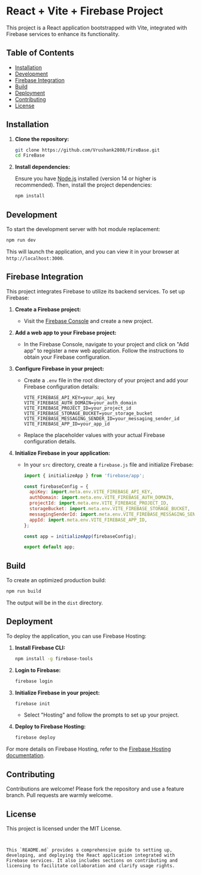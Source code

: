 # React + Vite + Firebase Project

This project is a React application bootstrapped with Vite, integrated with Firebase services to enhance its functionality.

## Table of Contents

- [Installation](#installation)
- [Development](#development)
- [Firebase Integration](#firebase-integration)
- [Build](#build)
- [Deployment](#deployment)
- [Contributing](#contributing)
- [License](#license)

## Installation

1. **Clone the repository:**

   ```bash
   git clone https://github.com/Vrushank2808/FireBase.git
   cd FireBase
   ```

2. **Install dependencies:**

   Ensure you have [Node.js](https://nodejs.org/) installed (version 14 or higher is recommended). Then, install the project dependencies:

   ```bash
   npm install
   ```

## Development

To start the development server with hot module replacement:

```bash
npm run dev
```

This will launch the application, and you can view it in your browser at `http://localhost:3000`.

## Firebase Integration

This project integrates Firebase to utilize its backend services. To set up Firebase:

1. **Create a Firebase project:**

   - Visit the [Firebase Console](https://console.firebase.google.com/) and create a new project.

2. **Add a web app to your Firebase project:**

   - In the Firebase Console, navigate to your project and click on "Add app" to register a new web application. Follow the instructions to obtain your Firebase configuration.

3. **Configure Firebase in your project:**

   - Create a `.env` file in the root directory of your project and add your Firebase configuration details:

     ```env
     VITE_FIREBASE_API_KEY=your_api_key
     VITE_FIREBASE_AUTH_DOMAIN=your_auth_domain
     VITE_FIREBASE_PROJECT_ID=your_project_id
     VITE_FIREBASE_STORAGE_BUCKET=your_storage_bucket
     VITE_FIREBASE_MESSAGING_SENDER_ID=your_messaging_sender_id
     VITE_FIREBASE_APP_ID=your_app_id
     ```

   - Replace the placeholder values with your actual Firebase configuration details.

4. **Initialize Firebase in your application:**

   - In your `src` directory, create a `firebase.js` file and initialize Firebase:

     ```javascript
     import { initializeApp } from 'firebase/app';

     const firebaseConfig = {
       apiKey: import.meta.env.VITE_FIREBASE_API_KEY,
       authDomain: import.meta.env.VITE_FIREBASE_AUTH_DOMAIN,
       projectId: import.meta.env.VITE_FIREBASE_PROJECT_ID,
       storageBucket: import.meta.env.VITE_FIREBASE_STORAGE_BUCKET,
       messagingSenderId: import.meta.env.VITE_FIREBASE_MESSAGING_SENDER_ID,
       appId: import.meta.env.VITE_FIREBASE_APP_ID,
     };

     const app = initializeApp(firebaseConfig);

     export default app;
     ```

## Build

To create an optimized production build:

```bash
npm run build
```

The output will be in the `dist` directory.

## Deployment

To deploy the application, you can use Firebase Hosting:

1. **Install Firebase CLI:**

   ```bash
   npm install -g firebase-tools
   ```

2. **Login to Firebase:**

   ```bash
   firebase login
   ```

3. **Initialize Firebase in your project:**

   ```bash
   firebase init
   ```

   - Select "Hosting" and follow the prompts to set up your project.

4. **Deploy to Firebase Hosting:**

   ```bash
   firebase deploy
   ```

For more details on Firebase Hosting, refer to the [Firebase Hosting documentation](https://firebase.google.com/docs/hosting).

## Contributing

Contributions are welcome! Please fork the repository and use a feature branch. Pull requests are warmly welcome.

## License

This project is licensed under the MIT License.
```


This `README.md` provides a comprehensive guide to setting up, developing, and deploying the React application integrated with Firebase services. It also includes sections on contributing and licensing to facilitate collaboration and clarify usage rights. 
